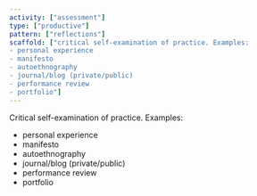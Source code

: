```yaml
---
activity: ["assessment"]
type: ["productive"]
pattern: ["reflections"]
scaffold: ["critical self-examination of practice. Examples:
- personal experience
- manifesto
- autoethnography
- journal/blog (private/public)
- performance review
- portfolio"]
---
```


Critical self-examination of practice. Examples:
- personal experience
- manifesto
- autoethnography
- journal/blog (private/public)
- performance review
- portfolio

